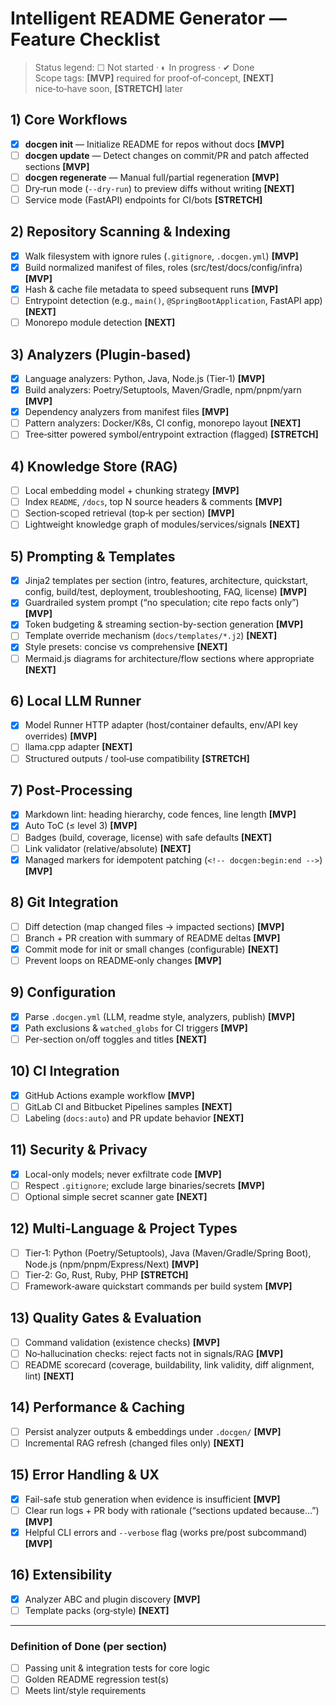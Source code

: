 # Intelligent README Generator — Feature Checklist

> Status legend: ☐ Not started · ◐ In progress · ✔ Done  
> Scope tags: **[MVP]** required for proof‑of‑concept, **[NEXT]** nice‑to‑have soon, **[STRETCH]** later

## 1) Core Workflows
- [x] **docgen init** — Initialize README for repos without docs **[MVP]**
- [ ] **docgen update** — Detect changes on commit/PR and patch affected sections **[MVP]**
- [ ] **docgen regenerate** — Manual full/partial regeneration **[MVP]**
- [ ] Dry‑run mode (`--dry-run`) to preview diffs without writing **[NEXT]**
- [ ] Service mode (FastAPI) endpoints for CI/bots **[STRETCH]**

## 2) Repository Scanning & Indexing
- [x] Walk filesystem with ignore rules (`.gitignore`, `.docgen.yml`) **[MVP]**
- [x] Build normalized manifest of files, roles (src/test/docs/config/infra) **[MVP]**
- [x] Hash & cache file metadata to speed subsequent runs **[MVP]**
- [ ] Entrypoint detection (e.g., `main()`, `@SpringBootApplication`, FastAPI app) **[NEXT]**
- [ ] Monorepo module detection **[NEXT]**

## 3) Analyzers (Plugin‑based)
- [x] Language analyzers: Python, Java, Node.js (Tier‑1) **[MVP]**
- [x] Build analyzers: Poetry/Setuptools, Maven/Gradle, npm/pnpm/yarn **[MVP]**
- [x] Dependency analyzers from manifest files **[MVP]**
- [ ] Pattern analyzers: Docker/K8s, CI config, monorepo layout **[NEXT]**
- [ ] Tree‑sitter powered symbol/entrypoint extraction (flagged) **[STRETCH]**

## 4) Knowledge Store (RAG)
- [ ] Local embedding model + chunking strategy **[MVP]**
- [ ] Index `README`, `/docs`, top N source headers & comments **[MVP]**
- [ ] Section‑scoped retrieval (top‑k per section) **[MVP]**
- [ ] Lightweight knowledge graph of modules/services/signals **[NEXT]**

## 5) Prompting & Templates
- [x] Jinja2 templates per section (intro, features, architecture, quickstart, config, build/test, deployment, troubleshooting, FAQ, license) **[MVP]**
- [x] Guardrailed system prompt (“no speculation; cite repo facts only”) **[MVP]**
- [x] Token budgeting & streaming section-by-section generation **[MVP]**
- [ ] Template override mechanism (`docs/templates/*.j2`) **[NEXT]**
- [x] Style presets: concise vs comprehensive **[NEXT]**
- [ ] Mermaid.js diagrams for architecture/flow sections where appropriate **[NEXT]**

## 6) Local LLM Runner
- [x] Model Runner HTTP adapter (host/container defaults, env/API key overrides) **[MVP]**
- [ ] llama.cpp adapter **[NEXT]**
- [ ] Structured outputs / tool‑use compatibility **[STRETCH]**

## 7) Post‑Processing
- [x] Markdown lint: heading hierarchy, code fences, line length **[MVP]**
- [x] Auto ToC (≤ level 3) **[MVP]**
- [ ] Badges (build, coverage, license) with safe defaults **[NEXT]**
- [ ] Link validator (relative/absolute) **[NEXT]**
- [x] Managed markers for idempotent patching (`<!-- docgen:begin:end -->`) **[MVP]**

## 8) Git Integration
- [ ] Diff detection (map changed files → impacted sections) **[MVP]**
- [ ] Branch + PR creation with summary of README deltas **[MVP]**
- [x] Commit mode for init or small changes (configurable) **[NEXT]**
- [ ] Prevent loops on README‑only changes **[MVP]**

## 9) Configuration
- [x] Parse `.docgen.yml` (LLM, readme style, analyzers, publish) **[MVP]**
- [x] Path exclusions & `watched_globs` for CI triggers **[MVP]**
- [ ] Per-section on/off toggles and titles **[NEXT]**

## 10) CI Integration
- [x] GitHub Actions example workflow **[MVP]**
- [ ] GitLab CI and Bitbucket Pipelines samples **[NEXT]**
- [ ] Labeling (`docs:auto`) and PR update behavior **[NEXT]**

## 11) Security & Privacy
- [x] Local-only models; never exfiltrate code **[MVP]**
- [ ] Respect `.gitignore`; exclude large binaries/secrets **[MVP]**
- [ ] Optional simple secret scanner gate **[NEXT]**

## 12) Multi‑Language & Project Types
- [ ] Tier‑1: Python (Poetry/Setuptools), Java (Maven/Gradle/Spring Boot), Node.js (npm/pnpm/Express/Next) **[MVP]**
- [ ] Tier‑2: Go, Rust, Ruby, PHP **[STRETCH]**
- [ ] Framework‑aware quickstart commands per build system **[MVP]**

## 13) Quality Gates & Evaluation
- [ ] Command validation (existence checks) **[MVP]**
- [ ] No‑hallucination checks: reject facts not in signals/RAG **[MVP]**
- [ ] README scorecard (coverage, buildability, link validity, diff alignment, lint) **[NEXT]**

## 14) Performance & Caching
- [ ] Persist analyzer outputs & embeddings under `.docgen/` **[MVP]**
- [ ] Incremental RAG refresh (changed files only) **[NEXT]**

## 15) Error Handling & UX
- [x] Fail-safe stub generation when evidence is insufficient **[MVP]**
- [ ] Clear run logs + PR body with rationale (“sections updated because…”) **[MVP]**
- [x] Helpful CLI errors and `--verbose` flag (works pre/post subcommand) **[MVP]**

## 16) Extensibility
- [x] Analyzer ABC and plugin discovery **[MVP]**
- [ ] Template packs (org‑style) **[NEXT]**

---

### Definition of Done (per section)
- [ ] Passing unit & integration tests for core logic
- [ ] Golden README regression test(s)
- [ ] Meets lint/style requirements
